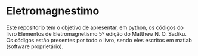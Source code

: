 # Eletromagnestimo

 Este repositorio tem o objetivo de apresentar, em python, os códigos do livro Elementos de Eletromagnetismo 5º edição do Matthew N. O. Sadiku. Os códigos estão presentes por todo o livro, sendo eles escritos em matlab (software proprietário).